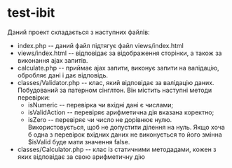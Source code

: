 # test-ibit
Даний проект складається з наступних файлів:
- index.php -- даний файл підтягує файл views/index.html
- views/index.html -- відповідає за відображення сторінки, а також за виконання ajax запитів.
- calculate.php -- приймає ajax запити, виконує запити на валідацію, обробляє дані і дає відповідь.
- classes/Validator.php -- клас, який відповідає за валідацію даних. Побудований за патерном ciнглтон. Він містить наступні методи перевірки:
    + isNumeric -- перевірка чи вхідні дані є числами;
    + isValidAction -- перевіряє арифметична дія вказана коректно;
    + isZero -- перевіряє чи число не дорівнює нулю. Використовується, щоб не допустити ділення на нуль.
    Якщо хоча б одна з перевірок вхідних даних не виконується то його змінна $isValid буде мати значення false.
- classes/Calculator.php -- клас із статичними методадами, кожен з яких відповідає за свою арифметичну дію